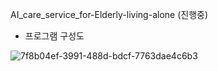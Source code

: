 AI_care_service_for-Elderly-living-alone (진행중)

- 프로그램 구성도

![7f8b04ef-3991-488d-bdcf-7763dae4c6b3](https://user-images.githubusercontent.com/33507553/64966146-329a8100-d8d9-11e9-8525-00b0ebbbe9cb.png)


